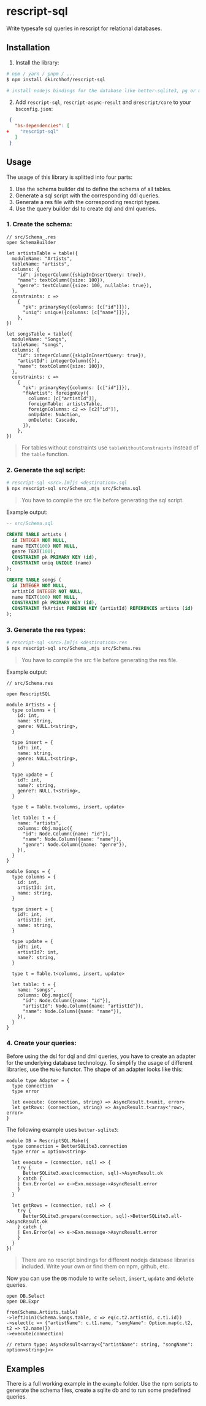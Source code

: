 # rescript-sql

Write typesafe sql queries in rescript for relational databases.

## Installation

1. Install the library:

```sh
# npm / yarn / pnpm / ...
$ npm install dkirchhof/rescript-sql

# install nodejs bindings for the database like better-sqlite3, pg or mysql2
```

2. Add `rescript-sql`, `rescript-async-result` and `@rescript/core` to your `bsconfig.json`:

```json
 {
   "bs-dependencies": [
+    "rescript-sql"
   ]
 }
```

## Usage

The usage of this library is splitted into four parts:

1. Use the schema builder dsl to define the schema of all tables.
2. Generate a sql script with the corresponding ddl queries.
3. Generate a res file with the corresponding rescript types.
4. Use the query builder dsl to create dql and dml queries.

### 1. Create the schema:

```res
// src/Schema_.res
open SchemaBuilder

let artistsTable = table({
  moduleName: "Artists",
  tableName: "artists",
  columns: {
    "id": integerColumn({skipInInsertQuery: true}),
    "name": textColumn({size: 100}),
    "genre": textColumn({size: 100, nullable: true}),
  },
  constraints: c =>
    {
      "pk": primaryKey({columns: [c["id"]]}),
      "uniq": unique({columns: [c["name"]]}),
    },
})

let songsTable = table({
  moduleName: "Songs",
  tableName: "songs",
  columns: {
    "id": integerColumn({skipInInsertQuery: true}),
    "artistId": integerColumn({}),
    "name": textColumn({size: 100}),
  },
  constraints: c => 
    {
      "pk": primaryKey({columns: [c["id"]]}),
      "fkArtist": foreignKey({
        columns: [c["artistId"]],
        foreignTable: artistsTable,
        foreignColumns: c2 => [c2["id"]],
        onUpdate: NoAction,
        onDelete: Cascade,
      }),
    },
})
```

> For tables without constraints use `tableWithoutConstraints` instead of the `table` function.

### 2. Generate the sql script:

```sh
# rescript-sql <src>.[m]js <destination>.sql
$ npx rescript-sql src/Schema_.mjs src/Schema.sql
```

> You have to compile the src file before generating the sql script.

Example output:

```sql
-- src/Schema.sql

CREATE TABLE artists (
  id INTEGER NOT NULL,
  name TEXT(100) NOT NULL,
  genre TEXT(100),
  CONSTRAINT pk PRIMARY KEY (id),
  CONSTRAINT uniq UNIQUE (name)
);

CREATE TABLE songs (
  id INTEGER NOT NULL,
  artistId INTEGER NOT NULL,
  name TEXT(100) NOT NULL,
  CONSTRAINT pk PRIMARY KEY (id),
  CONSTRAINT fkArtist FOREIGN KEY (artistId) REFERENCES artists (id)
);
```

### 3. Generate the res types:

```sh
# rescript-sql <src>.[m]js <destination>.res
$ npx rescript-sql src/Schema_.mjs src/Schema.res
```

> You have to compile the src file before generating the res file.

Example output:

```res
// src/Schema.res 

open RescriptSQL

module Artists = {
  type columns = {
    id: int,
    name: string,
    genre: NULL.t<string>,
  }

  type insert = {
    id?: int,
    name: string,
    genre: NULL.t<string>,
  }

  type update = {
    id?: int,
    name?: string,
    genre?: NULL.t<string>,
  }

  type t = Table.t<columns, insert, update>

  let table: t = {
    name: "artists",
    columns: Obj.magic({
      "id": Node.Column({name: "id"}),
      "name": Node.Column({name: "name"}),
      "genre": Node.Column({name: "genre"}),
    }),
  }
}

module Songs = {
  type columns = {
    id: int,
    artistId: int,
    name: string,
  }

  type insert = {
    id?: int,
    artistId: int,
    name: string,
  }

  type update = {
    id?: int,
    artistId?: int,
    name?: string,
  }

  type t = Table.t<columns, insert, update>

  let table: t = {
    name: "songs",
    columns: Obj.magic({
      "id": Node.Column({name: "id"}),
      "artistId": Node.Column({name: "artistId"}),
      "name": Node.Column({name: "name"}),
    }),
  }
}
```

### 4. Create your queries:

Before using the dsl for dql and dml queries, you have to create an adapter for the underlying database technology.
To simplify the usage of different libraries, use the `Make` functor. The shape of an adapter looks like this:

```res
module type Adapter = {
  type connection
  type error

  let execute: (connection, string) => AsyncResult.t<unit, error>
  let getRows: (connection, string) => AsyncResult.t<array<'row>, error>
}
```

The following example uses `better-sqlite3`:

```res
module DB = RescriptSQL.Make({
  type connection = BetterSQLite3.connection
  type error = option<string>

  let execute = (connection, sql) => {
    try {
      BetterSQLite3.exec(connection, sql)->AsyncResult.ok
    } catch {
    | Exn.Error(e) => e->Exn.message->AsyncResult.error
    }
  }

  let getRows = (connection, sql) => {
    try {
      BetterSQLite3.prepare(connection, sql)->BetterSQLite3.all->AsyncResult.ok
    } catch {
    | Exn.Error(e) => e->Exn.message->AsyncResult.error
    }
  }
})
```

> There are no rescript bindings for different nodejs database libraries included. Write your own or find them on npm, github, etc.

Now you can use the `DB` module to write `select`, `insert`, `update` and `delete` queries.

```res
open DB.Select
open DB.Expr

from(Schema.Artists.table)
->leftJoin1(Schema.Songs.table, c => eq(c.t2.artistId, c.t1.id))
->select(c => {"artistName": c.t1.name, "songName": Option.map(c.t2, t2 => t2.name)})
->execute(connection)

// return type: AsyncResult<array<{"artistName": string, "songName": option<string>}>>
```

## Examples
There is a full working example in the `example` folder.
Use the npm scripts to generate the schema files, create a sqlite db and to run some predefined queries.
